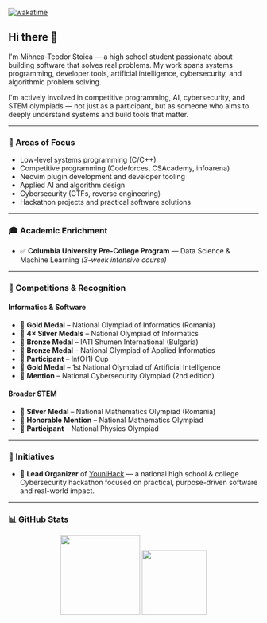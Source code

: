 [![wakatime](https://wakatime.com/badge/user/60895259-1e74-4d60-a017-d705d61294f8.svg)](https://wakatime.com/@60895259-1e74-4d60-a017-d705d61294f8)
## Hi there 👋

I'm Mihnea-Teodor Stoica — a high school student passionate about building software that solves real problems. My work spans systems programming, developer tools, artificial intelligence, cybersecurity, and algorithmic problem solving.

I'm actively involved in competitive programming, AI, cybersecurity, and STEM olympiads — not just as a participant, but as someone who aims to deeply understand systems and build tools that matter.

---

### 🧠 Areas of Focus

* Low-level systems programming (C/C++)
* Competitive programming (Codeforces, CSAcademy, infoarena)
* Neovim plugin development and developer tooling
* Applied AI and algorithm design
* Cybersecurity (CTFs, reverse engineering)
* Hackathon projects and practical software solutions

---

### 🎓 Academic Enrichment

* ✅ **Columbia University Pre-College Program** — Data Science & Machine Learning
  *(3-week intensive course)*

---

### 🏅 Competitions & Recognition

#### Informatics & Software

* 🥇 **Gold Medal** – National Olympiad of Informatics (Romania)
* 🥈 **4× Silver Medals** – National Olympiad of Informatics
* 🥉 **Bronze Medal** – IATI Shumen International (Bulgaria)
* 🥉 **Bronze Medal** – National Olympiad of Applied Informatics
* 🏅 **Participant** – InfO(1) Cup
* 🥇 **Gold Medal** – 1st National Olympiad of Artificial Intelligence
* 🧠 **Mention** – National Cybersecurity Olympiad (2nd edition)

#### Broader STEM

* 🥈 **Silver Medal** – National Mathematics Olympiad (Romania)
* 🏅 **Honorable Mention** – National Mathematics Olympiad
* 📘 **Participant** – National Physics Olympiad

---

### 🚀 Initiatives

* 📅 **Lead Organizer** of [YouniHack](https://younihack.org) — a national high school & college Cybersecurity hackathon focused on practical, purpose-driven software and real-world impact.

---

### 📊 GitHub Stats

<p align="center">
  <img src="https://github-readme-stats.vercel.app/api?username=MihneaTeodorStoica&show_icons=true&theme=dark&hide=stars&count_private=true" height="160" />
  <img src="https://github-readme-stats.vercel.app/api/top-langs/?username=MihneaTeodorStoica&layout=compact&langs_count=6&theme=dark" height="130" />
</p>

<!--

bye

-->
